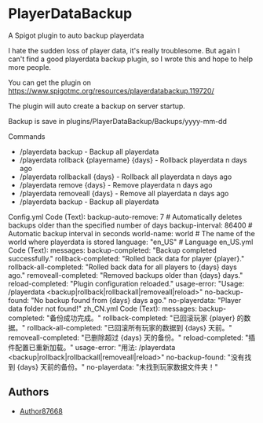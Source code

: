 # PlayerDataBackup

A Spigot plugin to auto backup playerdata

I hate the sudden loss of player data, it's really troublesome.
But again I can't find a good playerdata backup plugin, so I wrote this and hope to help more people.

You can get the plugin on https://www.spigotmc.org/resources/playerdatabackup.119720/

The plugin will auto create a backup on server startup.

Backup is save in plugins/PlayerDataBackup/Backups/yyyy-mm-dd

Commands
- /playerdata backup - Backup all playerdata
- /playerdata rollback {playername} {days} - Rollback playerdata n days ago
- /playerdata rollbackall {days} - Rollback all playerdata n days ago
- /playerdata remove {days} - Remove playerdata n days ago
- /playerdata removeall {days} - Remove all playerdata n days ago
- /playerdata backup - Backup all playerdata

Config.yml
Code (Text):
backup-auto-remove: 7 # Automatically deletes backups older than the specified number of days
backup-interval: 86400 # Automatic backup interval in seconds
world-name: world # The name of the world where playerdata is stored
language: "en_US" # Language
en_US.yml
Code (Text):
messages:
  backup-completed: "Backup completed successfully."
  rollback-completed: "Rolled back data for player {player}."
  rollback-all-completed: "Rolled back data for all players to {days} days ago."
  removeall-completed: "Removed backups older than {days} days."
  reload-completed: "Plugin configuration reloaded."
  usage-error: "Usage: /playerdata <backup|rollback|rollbackall|removeall|reload>"
  no-backup-found: "No backup found from {days} days ago."
  no-playerdata: "Player data folder not found!"
zh_CN.yml
Code (Text):
messages:
  backup-completed: "备份成功完成。"
  rollback-completed: "已回滚玩家 {player} 的数据。"
  rollback-all-completed: "已回滚所有玩家的数据到 {days} 天前。"
  removeall-completed: "已删除超过 {days} 天的备份。"
  reload-completed: "插件配置已重新加载。"
  usage-error: "用法: /playerdata <backup|rollback|rollbackall|removeall|reload>"
  no-backup-found: "没有找到 {days} 天前的备份。"
  no-playerdata: "未找到玩家数据文件夹！"

## Authors

- [Author87668](https://github.com/At87668)

